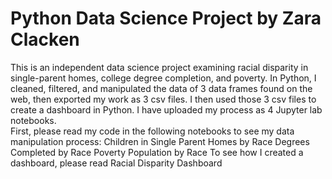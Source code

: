 # Python Data Science Project by Zara Clacken
This is an independent data science project examining racial disparity in single-parent homes, college degree completion, and poverty.
In Python, I cleaned, filtered, and manipulated the data of 3 data frames found on the web, then exported my work as 3 csv files. I then used those
3 csv files to create a dashboard in Python. I have uploaded my process as 4 Jupyter lab notebooks.  
First, please read my code in the following notebooks to see my data manipulation process:
Children in Single Parent Homes by Race
Degrees Completed by Race
Poverty Population by Race
To see how I created a dashboard, please read
Racial Disparity Dashboard 
